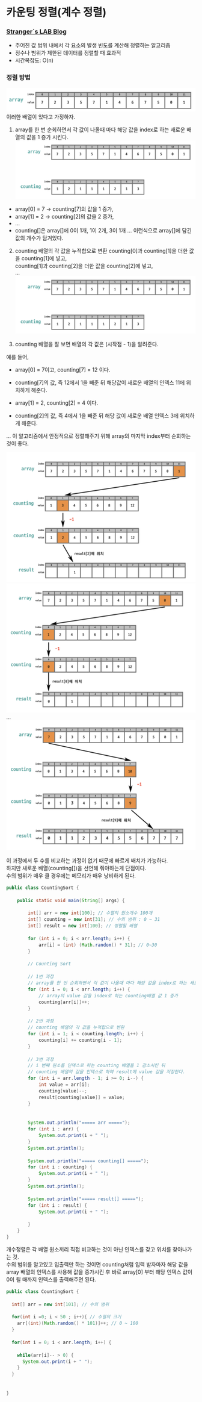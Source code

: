 # 카운팅 정렬(계수 정렬)
### [Stranger`s LAB Blog](https://st-lab.tistory.com/104) 

- 주어진 값 범위 내에서 각 요소의 발생 빈도를 계산해 정렬하는 알고리즘
- 정수나 범위가 제한된 데이터를 정렬할 때 효과적
- 시간복잡도: O(n)

### 정렬 방법
![alt text](image.png)
이러한 배열이 있다고 가정하자.

1. array를 한 번 순회하면서 각 값이 나올때 마다 해당 값을 index로 하는 새로운 배열의 값을 1 증가 시킨다.
![alt text](image-1.png)
- array[0] = 7 -> counting[7]의 값을 1 증가, <br>
- array[1] = 2 -> counting[2]의 값을 2 증가, <br>
- ... <br>
- counting[]은 array[]에 0이 1개, 1이 2개, 3이 1개 ... 이런식으로 array[]에 담긴 값의 개수가 담겨있다.

2. counting 배열의 각 값을 누적합으로 변환
counting[0]과 counting[1]을 더한 값을 counting[1]에 넣고, <br>
counting[1]과 counting[2]을 더한 값을 counting[2]에 넣고, <br>
...
![alt text](image-2.png)

3. counting 배열을 잘 보면 배열의 각 값은 (시작점 - 1)을 알려준다.

예를 들어,
- array[0] = 7이고, counting[7] = 12 이다.
- counting[7]의 값, 즉 12에서 1을 빼준 뒤 해당값이 새로운 배열의 인덱스 11에 위치하게 해준다.

- array[1] = 2, counting[2] = 4 이다.
- counting[2]의 값, 즉 4에서 1을 빼준 뒤 해당 값이 새로운 배열 인덱스 3에 위치하게 해준다.

...
이 알고리즘에서 안정적으로 정렬해주기 위해 array의 마지막 index부터 순회하는 것이 좋다.

![alt text](image-3.png)
![alt text](image-4.png)
...
![alt text](image-5.png)

이 과정에서 두 수를 비교하는 과정이 없기 때문에 빠르게 배치가 가능하다. <br>
하지만 새로운 배열(counting[])을 선언해 줘야하는게 단점이다. <br>
수의 범위가 매우 클 경우에는 메모리가 매우 낭비하게 된다. <br>

~~~ java
public class CountingSort {

    public static void main(String[] args) {

        int[] arr = new int[100]; // 수열의 원소개수 100개
        int[] counting = new int[31]; // 수의 범위 : 0 ~ 31
        int[] result = new int[100]; // 정렬될 배열

        for (int i = 0; i < arr.length; i++) {
            arr[i] = (int) (Math.random() * 31); // 0~30
        }

        // Counting Sort

        // 1번 과정
        // array를 한 번 순회하면서 각 값이 나올때 마다 해당 값을 index로 하는 새로운 배열의 값을 1 증가 시킨다.
        for (int i = 0; i < arr.length; i++) {
            // array의 value 값을 index로 하는 counting배열 값 1 증가
            counting[arr[i]]++;
        }

        // 2번 과정
        // counting 배열의 각 값을 누적합으로 변환
        for (int i = 1; i < counting.length; i++) {
            counting[i] += counting[i - 1];
        }

        // 3번 과정
        // i 번쨰 원소를 인덱스로 하는 counting 배열을 1 감소시킨 뒤
        // counting 배열의 값을 인덱스로 하여 result에 value 값을 저장한다.
        for (int i = arr.length - 1; i >= 0; i--) {
            int value = arr[i];
            counting[value]--;
            result[counting[value]] = value;
        }


        System.out.println("===== arr =====");
        for (int i : arr) {
            System.out.print(i + " ");
        }
        System.out.println();

        System.out.println("===== counting[] =====");
        for (int i : counting) {
            System.out.print(i + " ");
        }
        System.out.println();

        System.out.println("===== result[] =====");
        for (int i : result) {
            System.out.print(i + " ");

        }
    }
}

~~~

개수정렬은 각 배열 원소끼리 직접 비교하는 것이 아닌 인덱스를 갖고 위치를 찾아나가는 것. <br>
수의 범위를 알고있고 입출력만 하는 것이면 counting처럼 입력 받자마자 해당 값을 array 배열의 인덱스를 사용해 값을 증가시킨 후 바로 array[0] 부터 해당 인덱스 값이 0이 될 때까지 인덱스를 출력해주면 된다.
~~~java
public class CountingSort {

  int[] arr = new int[101]; // 수의 범위
  
  for(int i =0; i < 50 ; i++){ // 수열의 크기
    arr[(int)(Math.random() * 101)]++; // 0 ~ 100
  }

  for(int i = 0; i < arr.length; i++) {

    while(arr[i]-- > 0) {
      System.out.print(i + " ");
    }
  }


}
~~~